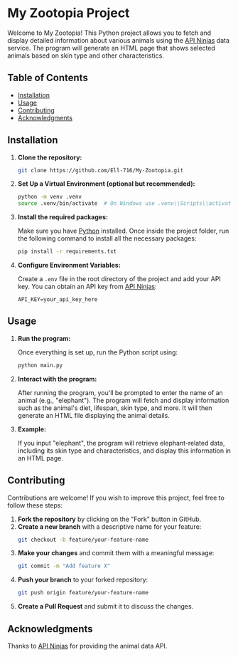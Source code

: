 # My Zootopia Project

Welcome to My Zootopia! This Python project allows you to fetch and display detailed information about various animals using the [API Ninjas](https://api-ninjas.com/api/animals) data service. The program will generate an HTML page that shows selected animals based on skin type and other characteristics.

## Table of Contents

- [Installation](#installation)
- [Usage](#usage)
- [Contributing](#contributing)
- [Acknowledgments](#acknowledgments)

## Installation

1. **Clone the repository:**

    ```bash
    git clone https://github.com/Ell-716/My-Zootopia.git
    ```

2. **Set Up a Virtual Environment (optional but recommended):**

    ```bash
    python -m venv .venv
    source .venv/bin/activate  # On Windows use .venv\\Scripts\\activate
    ```

3. **Install the required packages:**

    Make sure you have [Python](https://www.python.org/downloads/) installed. Once inside the project folder, run the following command to install all the necessary packages:

    ```bash
    pip install -r requirements.txt
    ```

4. **Configure Environment Variables:**

    Create a `.env` file in the root directory of the project and add your API key. You can obtain an API key from [API Ninjas](https://api-ninjas.com/api/animals):

    ```plaintext
    API_KEY=your_api_key_here
    ```

## Usage

1. **Run the program:**

    Once everything is set up, run the Python script using:

    ```bash
    python main.py
    ```

2. **Interact with the program:**

    After running the program, you'll be prompted to enter the name of an animal (e.g., "elephant"). The program will fetch and display information such as the animal's diet, lifespan, skin type, and more. It will then generate an HTML file displaying the animal details.

3. **Example:**

    If you input "elephant", the program will retrieve elephant-related data, including its skin type and characteristics, and display this information in an HTML page.

## Contributing

Contributions are welcome! If you wish to improve this project, feel free to follow these steps:

1. **Fork the repository** by clicking on the "Fork" button in GitHub.
2. **Create a new branch** with a descriptive name for your feature:
    ```bash
    git checkout -b feature/your-feature-name
    ```
3. **Make your changes** and commit them with a meaningful message:
    ```bash
    git commit -m "Add feature X"
    ```
4. **Push your branch** to your forked repository:
    ```bash
    git push origin feature/your-feature-name
    ```
5. **Create a Pull Request** and submit it to discuss the changes.


## Acknowledgments

Thanks to [API Ninjas](https://api-ninjas.com/api/animals) for providing the animal data API.

